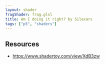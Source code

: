 ```yaml
---
layout: shader
fragShader: frag.glsl
title: Am I doing it right? by Silexars
tags: ["p5", "shaders"]    
---
```


## Resources
* <https://www.shadertoy.com/view/XdB3zw>
